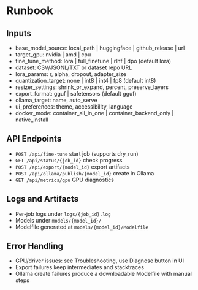 # Runbook

## Inputs
- base_model_source: local_path | huggingface | github_release | url
- target_gpu: nvidia | amd | cpu
- fine_tune_method: lora | full_finetune | rlhf | dpo (default lora)
- dataset: CSV/JSONL/TXT or dataset repo URL
- lora_params: r, alpha, dropout, adapter_size
- quantization_target: none | int8 | int4 | fp8 (default int8)
- resizer_settings: shrink_or_expand, percent, preserve_layers
- export_format: gguf | safetensors (default gguf)
- ollama_target: name, auto_serve
- ui_preferences: theme, accessibility, language
- docker_mode: container_all_in_one | container_backend_only | native_install

## API Endpoints
- `POST /api/fine-tune` start job (supports dry_run)
- `GET /api/status/{job_id}` check progress
- `POST /api/export/{model_id}` export artifacts
- `POST /api/ollama/publish/{model_id}` create in Ollama
- `GET /api/metrics/gpu` GPU diagnostics

## Logs and Artifacts
- Per-job logs under `logs/{job_id}.log`
- Models under `models/{model_id}/`
- Modelfile generated at `models/{model_id}/Modelfile`

## Error Handling
- GPU/driver issues: see Troubleshooting, use Diagnose button in UI
- Export failures keep intermediates and stacktraces
- Ollama create failures produce a downloadable Modelfile with manual steps
